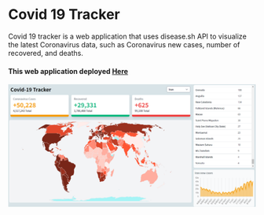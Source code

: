 # Covid 19 Tracker

Covid 19 tracker is a web application that uses disease.sh API to visualize the latest Coronavirus data, such as Coronavirus new cases, number of recovered, and deaths.
#### This web application deployed [Here](https://covid19tracker-man.vercel.app/)

![pic](readme/overview.png)
